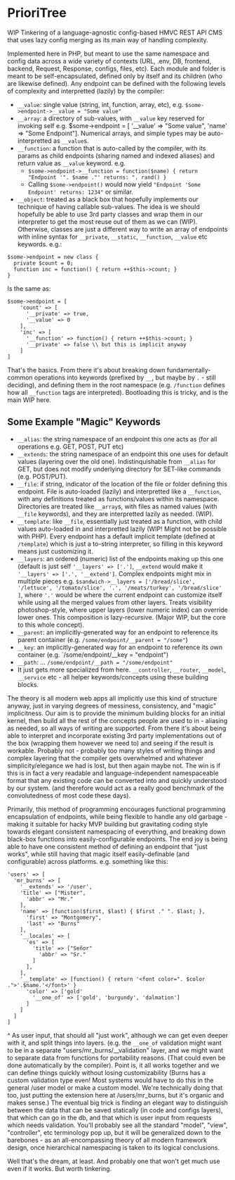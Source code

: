# PrioriTree
WIP Tinkering of a language-agnostic config-based HMVC REST API CMS that uses lazy config merging as its main way of handling complexity. 

Implemented here in PHP, but meant to use the same namespace and config data across a wide variety of contexts (URL, .env, DB, frontend, backend, Request, Response, configs, files, etc).  Each module and folder is meant to be self-encapsulated, defined only by itself and its children (who are likewise defined). Any endpoint can be defined with the following levels of complexity and interpretted (lazily) by the compiler: 
  - `__value`: single value (string, int, function, array, etc), e.g. `$some->endpoint->__value = "Some value"` 
  - `__array`: a directory of sub-values, with `__value` key reserved for invoking self e.g. $some->endpoint = [ '__value' => "Some value", 'name' => "Some Endpoint"].  Numerical arrays, and simple types may be auto-interpretted as `__value`s.
  - `__function`: a function that is auto-called by the compiler, with its params as child endpoints (sharing named and indexed aliases) and return value as `__value` keyword. e.g. 
      - `$some->endpoint->__function = function($name) { return "Endpoint '". $name ."' returns: ". rand() }`
      - Calling `$some->endpoint()` would now yield `"Endpoint 'Some Endpoint' returns: 1234"` or similar.
  - `__object`: treated as a black box that hopefully implements our technique of having callable sub-values.  The idea is we should hopefully be able to use 3rd party classes and wrap them in our interpreter to get the most reuse out of them as we can (WIP).  Otherwise, classes are just a different way to write an array of endpoints with inline syntax for `__private`, `__static`, `__function`, `__value` etc keywords.  e.g.:
      
```
$some->endpoint = new class { 
  private $count = 0;  
  function inc = function() { return ++$this->count; }  
}
```
Is the same as:  
```
$some->endpoint = [
    'count' => [
      '__private' => true,
      '__value' => 0
    ],
    'inc' => [
      '__function' => function() { return ++$this->count; }
      '__private' => false \\ but this is implicit anyway
    ]
]
```

That's the basics.  From there it's about breaking down fundamentally-common operations into keywords (prefixed by `__`, but maybe by `.` - still deciding), and defining them in the root namespace (e.g. `/function` defines how all `__function` tags are interpreted).  Bootloading this is tricky, and is the main WIP here.

## Some Example "Magic" Keywords
- `__alias`: the string namespace of an endpoint this one acts as (for all operations e.g. GET, POST, PUT etc)
- `__extends`: the string namespace of an endpoint this one uses for default values (layering over the old one).  Indistinquishable from `__alias` for GET, but does not modify underlying directory for SET-like commands (e.g. POST/PUT).
- `__file`: if string, indicator of the location of the file or folder defining this endpoint.  File is auto-loaded (lazily) and interpretted like a `__function`, with any definitions treated as functions/values within its namespace. Directories are treated like `__array`s, with files as named values (with `__file` keywords), and they are interpretted lazily as needed. (WIP).
- `__template`: like `__file`, essentially just treated as a function, with child values auto-loaded in and interpretted lazily (WIP! Might not be possible with PHP).  Every endpoint has a default implicit template (defined at `/template`) which is just a to-string interpreter, so filling in this keyword means just customizing it.
- `__layers`: an ordered (numeric) list of the endpoints making up this one (default is just self `'__layers' => ['.']`, `__extend` would make it `'__layers' => ['.', '__extend']`. Complex endpoints might mix in multiple pieces e.g. `$sandwich->__layers = ['/bread/slice', '/lettuce', '/tomato/slice', '.', '/meats/turkey', '/bread/slice' ]`, where `'.'` would be where the current endpoint can customize itself while using all the merged values from other layers.  Treats visibility photoshop-style, where upper layers (lower numeric index) can override lower ones.  This composition is lazy-recursive. (Major WIP, but the core to this whole concept).
- `__parent`: an implicitly-generated way for an endpoint to reference its parent container (e.g. `/some/endpoint/__parent = "/some"`)
- `__key`: an implicitly-generated way for an endpoint to reference its own container (e.g. `/some/endpoint/__key = "endpoint")
- `__path`: ... `/some/endpoint/__path = "/some/endpoint"`
- It just gets more specialized from here. `__controller`, `__router`, `__model`, `__service` etc - all helper keywords/concepts using these building blocks.  

The theory is all modern web apps all implicitly use this kind of structure anyway, just in varying degrees of messiness, consistency, and "magic" implicitness.  Our aim is to provide the minimum building blocks for an initial kernel, then build all the rest of the concepts people are used to in - aliasing as needed, so all ways of writing are supported.  From there it's about being able to interpret and incorporate existing 3rd party implementations out of the box (wrapping them however we need to) and seeing if the result is workable.  Probably not - probably too many styles of writing things and complex layering that the compiler gets overwhelmed and whatever simplicity/elegance we had is lost, but then again maybe not.  The win is if this is in fact a very readable and language-independent namespaceable format that any existing code can be converted into and quickly understood by our system.  (and therefore would act as a really good benchmark of the convolutedness of most code these days).

Primarily, this method of programming encourages functional programming encapsulation of endpoints, while being flexible to handle any old garbage - making it suitable for hacky MVP building but gravitating coding style towards elegant consistent namespacing of everything, and breaking down black-box functions into easily-configurable endpoints.  The end joy is being able to have one consistent method of defining an endpoint that "just works", while still having that magic itself easily-definable (and configurable) across platforms.  e.g. something like this:

```
'users' => [
  'mr_burns' => [
    '__extends' => '/user',
    'title' => ["Mister",
      'abbr' => "Mr."
    ],
    'name' => [function($first, $last) { $first ." ". $last; },
      'first' => "Montgomery",
      'last' => "Burns"
    ],
    '__locales' => [
      'es' => [
        'title' => ["Señor"
          'abbr' => "Sr."
        ]
      ],
    ],
    '__template' => [function() { return '<font color=". $color .">'.$name.'</font>' }
      'color' => ['gold'
        '__one_of' => ['gold', 'burgundy', 'dalmation']
      ]
    ]
  ]
]
```
^ As user input, that should all "just work", although we can get even deeper with it, and split things into layers. (e.g. the `__one_of` validation might want to be in a separate "users/mr_burns/__validation" layer, and we might want to separate data from functions for portability reasons.  (That could even be done automatically by the compiler). Point is, it all works together and we can define things quickly without losing customizability (Burns has a custom validation type even! Most systems would have to do this in the general /user model or make a custom model.  We're technically doing that too, just putting the extension here at /users/mr_burns, but it's organic and makes sense.)  The eventual big trick is finding an elegant way to distinguish between the data that can be saved statically (in code and configs layers), that which can go in the db, and that which is user input from requests which needs validation.  You'll probably see all the standard "model", "view", "controller", etc terminology pop up, but it will be generalized down to the barebones - as an all-encompassing theory of all modern framework design, once hierarchical namespacing is taken to its logical conclusions.

Well that's the dream, at least.  And probably one that won't get much use even if it works.  But worth tinkering.
